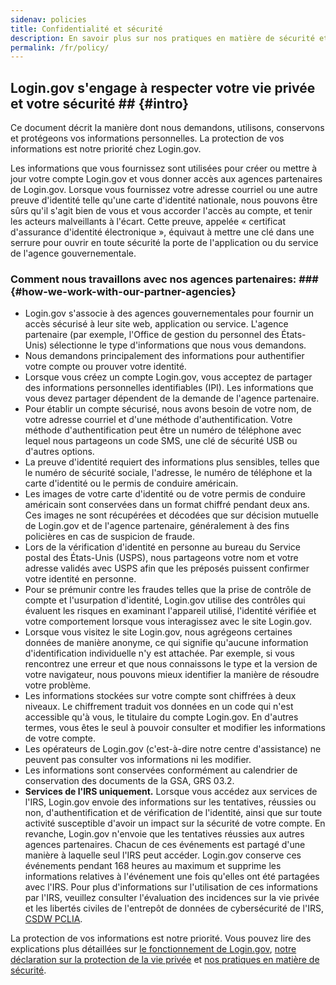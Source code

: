 ```yaml
---
sidenav: policies
title: Confidentialité et sécurité
description: En savoir plus sur nos pratiques en matière de sécurité et de confidentialité
permalink: /fr/policy/
---
```

## Login.gov s'engage à respecter votre vie privée et votre sécurité ## {#intro}

Ce document décrit la manière dont nous demandons, utilisons, conservons et protégeons vos informations personnelles. La protection de vos informations est notre priorité chez Login.gov.

Les informations que vous fournissez sont utilisées pour créer ou mettre à jour votre compte Login.gov et vous donner accès aux agences partenaires de Login.gov. Lorsque vous fournissez votre adresse courriel ou une autre preuve d'identité telle qu'une carte d'identité nationale, nous pouvons être sûrs qu'il s'agit bien de vous et vous accorder l'accès au compte, et tenir les acteurs malveillants à l'écart. Cette preuve, appelée « certificat d'assurance d'identité électronique », équivaut à mettre une clé dans une serrure pour ouvrir en toute sécurité la porte de l'application ou du service de l'agence gouvernementale.

###  Comment nous travaillons avec nos agences partenaires: ### {#how-we-work-with-our-partner-agencies}

* Login.gov s'associe à des agences gouvernementales pour fournir un accès sécurisé à leur site web, application ou service. L'agence partenaire (par exemple, l'Office de gestion du personnel des États-Unis) sélectionne le type d'informations que nous vous demandons.
* Nous demandons principalement des informations pour authentifier votre compte ou prouver votre identité.
* Lorsque vous créez un compte Login.gov, vous acceptez de partager des informations personnelles identifiables (IPI). Les informations que vous devez partager dépendent de la demande de l'agence partenaire.
* Pour établir un compte sécurisé, nous avons besoin de votre nom, de votre adresse courriel et d'une méthode d'authentification. Votre méthode d'authentification peut être un numéro de téléphone avec lequel nous partageons un code SMS, une clé de sécurité USB ou d'autres options.
* La preuve d'identité requiert des informations plus sensibles, telles que le numéro de sécurité sociale, l'adresse, le numéro de téléphone et la carte d'identité ou le permis de conduire américain.
* Les images de votre carte d'identité ou de votre permis de conduire américain sont conservées dans un format chiffré pendant deux ans. Ces images ne sont récupérées et décodées que sur décision mutuelle de Login.gov et de l'agence partenaire, généralement à des fins policières en cas de suspicion de fraude.
* Lors de la vérification d'identité en personne au bureau du Service postal des États-Unis (USPS), nous partageons votre nom et votre adresse validés avec USPS afin que les préposés puissent confirmer votre identité en personne.
* Pour se prémunir contre les fraudes telles que la prise de contrôle de compte et l'usurpation d'identité, Login.gov utilise des contrôles qui évaluent les risques en examinant l'appareil utilisé, l'identité vérifiée et votre comportement lorsque vous interagissez avec le site Login.gov.
* Lorsque vous visitez le site Login.gov, nous agrégeons certaines données de manière anonyme, ce qui signifie qu'aucune information d'identification individuelle n'y est attachée. Par exemple, si vous rencontrez une erreur et que nous connaissons le type et la version de votre navigateur, nous pouvons mieux identifier la manière de résoudre votre problème.
* Les informations stockées sur votre compte sont chiffrées à deux niveaux. Le chiffrement traduit vos données en un code qui n'est accessible qu'à vous, le titulaire du compte Login.gov. En d'autres termes, vous êtes le seul à pouvoir consulter et modifier les informations de votre compte.
* Les opérateurs de Login.gov (c'est-à-dire notre centre d'assistance) ne peuvent pas consulter vos informations ni les modifier.
* Les informations sont conservées conformément au calendrier de conservation des documents de la GSA, GRS 03.2.
* **Services de l'IRS uniquement.** Lorsque vous accédez aux services de l'IRS, Login.gov envoie des informations sur les tentatives, réussies ou non, d'authentification et de vérification de l'identité, ainsi que sur toute activité susceptible d'avoir un impact sur la sécurité de votre compte. En revanche, Login.gov n'envoie que les tentatives réussies aux autres agences partenaires. Chacun de ces événements est partagé d'une manière à laquelle seul l'IRS peut accéder. Login.gov conserve ces événements pendant 168 heures au maximum et supprime les informations relatives à l'événement une fois qu'elles ont été partagées avec l'IRS. Pour plus d'informations sur l'utilisation de ces informations par l'IRS, veuillez consulter l'évaluation des incidences sur la vie privée et les libertés civiles de l'entrepôt de données de cybersécurité de l'IRS, [CSDW PCLIA](https://www.irs.gov/pub/irs-pia/csdw-pia.pdf).

La protection de vos informations est notre priorité. Vous pouvez lire des explications plus détaillées sur [le fonctionnement de Login.gov](/fr/policy/how-does-it-work/), [notre déclaration sur la protection de la vie privée](/fr/policy/our-privacy-act-statement/) et [nos pratiques en matière de sécurité](/fr/policy/our-security-practices/).
